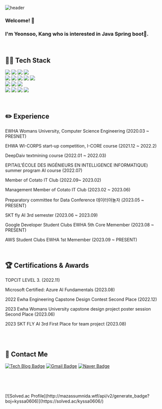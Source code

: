 <!--
**Kang1221/Kang1221** is a ✨ _special_ ✨ repository because its `README.md` (this file) appears on your GitHub profile.

Here are some ideas to get you started:

- 🔭 I’m currently working on ...
- 🌱 I’m currently learning ...
- 👯 I’m looking to collaborate on ...
- 🤔 I’m looking for help with ...
- 💬 Ask me about ...
- 📫 How to reach me: ...
- 😄 Pronouns: ...
- ⚡ Fun fact: ...
-->

![header](https://capsule-render.vercel.app/api?type=waving&color=006400&text=Welcome!&fontColor=F0FFF0)

### Welcome! 🤗
### I'm Yeonsoo, Kang who is interested in Java Spring boot🌿. 

<br>

## 👩‍💻 Tech Stack

<img src="https://img.shields.io/badge/python-3776AB?style=for-the-badge&logo=python&logoColor=white">  <img src="https://img.shields.io/badge/c++-00599C?style=for-the-badge&logo=c%2B%2B&logoColor=white">  <img src="https://img.shields.io/badge/c-A8B9CC?style=for-the-badge&logo=c%2B%2B&logoColor=white">  <img src="https://img.shields.io/badge/java-007396?style=for-the-badge&logo=java&logoColor=white">
<br>
<img src="https://img.shields.io/badge/pytorch-EE4C2C?style=for-the-badge&logo=pytorch&logoColor=white"> <img src="https://img.shields.io/badge/tensorflow-FF6F00?style=for-the-badge&logo=tensorflow&logoColor=white">  <img src="https://img.shields.io/badge/mysql-4479A1?style=for-the-badge&logo=mysql&logoColor=white">   <img src="https://img.shields.io/badge/springboot-6DB33F?style=for-the-badge&logo=springboot&logoColor=white">  <img src="https://img.shields.io/badge/php-777BB4?style=for-the-badge&logo=php&logoColor=white"> 
<br> <img src="https://img.shields.io/badge/html-E34F26?style=for-the-badge&logo=html5&logoColor=white"> <img src="https://img.shields.io/badge/css-1572B6?style=for-the-badge&logo=css3&logoColor=white"> <img src="https://img.shields.io/badge/reactnative-61DAFB?style=for-the-badge&logo=react&logoColor=white"> 
<br> <img src="https://img.shields.io/badge/github-181717?style=for-the-badge&logo=github&logoColor=white"> <img src="https://img.shields.io/badge/git-F05032?style=for-the-badge&logo=git&logoColor=white"> <img src="https://img.shields.io/badge/gradle-02303A?style=for-the-badge&logo=gradle&logoColor=white"> <img src="https://img.shields.io/badge/amazonaws-232F3E?style=for-the-badge&logo=amazonaws&logoColor=white"> 

<br>


## ✏️ Experience

EWHA Womans University, Computer Science Engineering  (2020.03 ~ PRESNET)

EHWA WI-CORPS start-up competition, I-CORE course (2021.12 ~ 2022.2)

DeepDaiv textmining course (2022.01 ~ 2022.03)                              

EPITA(L'ÉCOLE DES INGÉNIEURS EN INTELLIGENCE INFORMATIQUE) summer program AI course  (2022.07)

Member of Cotato IT Club  (2022.09~ 2023.02)

Management Member of Cotato IT Club (2023.02 ~ 2023.06)

Preparatory committee for Data Conference 데이터야놀자 (2023.05 ~ PRESENT)
  
SKT fly AI 3rd semester (2023.06 ~ 2023.09)

Google Developer Student Clubs EWHA 5th Core Memember (2023.08 ~ PRESENT)

AWS Student Clubs EWHA 1st Memember (2023.09 ~ PRESENT)


<br>

## 🏆 Certifications & Awards
TOPCIT LEVEL 3. (2022.11)

Microsoft Certified: Azure AI Fundamentals (2023.08)

2022 Ewha Engineering Capstone Design Contest Second Place  (2022.12)

2023 Ewha Womans University capstone design project poster session Second Place (2023.06)

2023 SKT FLY AI 3rd First Place for team project (2023.08)

<br><br>



## 💌 Contact Me
[![Tech Blog Badge](https://img.shields.io/badge/velog-20C997?style=flat-square&logo=velog&logoColor=white&link=https://velog.io/@kang1221/)](https://velog.io/@kang1221/)
[![Gmail Badge](https://img.shields.io/badge/Gmail-d14836?style=flat-square&logo=Gmail&logoColor=white&link=mailto:kang6@ewhain.net)](mailto:kimsh1691@gmail.com)
[![Naver Badge](https://img.shields.io/badge/Naver-03C75A?style=flat-square&logo=Naver&logoColor=white&link=mailto:kjslou@naver.com)](mailto:rlatngus1691@naver.com)

<br> <br>


<br>
 [![Solved.ac Profile](http://mazassumnida.wtf/api/v2/generate_badge?boj=kyssa0606)](https://solved.ac/kyssa0606/)

